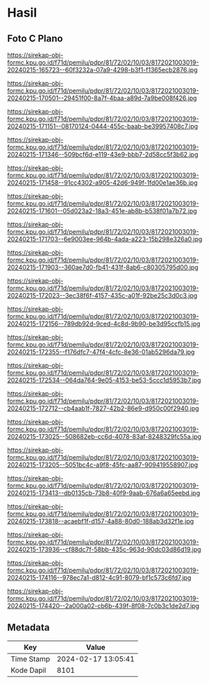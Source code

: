 # Hasil

## Foto C Plano

https://sirekap-obj-formc.kpu.go.id/f71d/pemilu/pdpr/81/72/02/10/03/8172021003019-20240215-165723--60f3232a-07a9-4298-b3f1-f1365ecb2876.jpg

https://sirekap-obj-formc.kpu.go.id/f71d/pemilu/pdpr/81/72/02/10/03/8172021003019-20240215-170501--29451f00-8a7f-4baa-a89d-7a9be008f426.jpg

https://sirekap-obj-formc.kpu.go.id/f71d/pemilu/pdpr/81/72/02/10/03/8172021003019-20240215-171151--08170124-0444-455c-baab-be39957408c7.jpg

https://sirekap-obj-formc.kpu.go.id/f71d/pemilu/pdpr/81/72/02/10/03/8172021003019-20240215-171346--509bcf6d-e119-43e9-bbb7-2d58cc5f3b62.jpg

https://sirekap-obj-formc.kpu.go.id/f71d/pemilu/pdpr/81/72/02/10/03/8172021003019-20240215-171458--91cc4302-a905-42d6-949f-1fd00e1ae36b.jpg

https://sirekap-obj-formc.kpu.go.id/f71d/pemilu/pdpr/81/72/02/10/03/8172021003019-20240215-171601--05d023a2-18a3-451e-ab8b-b538f01a7b72.jpg

https://sirekap-obj-formc.kpu.go.id/f71d/pemilu/pdpr/81/72/02/10/03/8172021003019-20240215-171703--6e9003ee-964b-4ada-a223-15b298e326a0.jpg

https://sirekap-obj-formc.kpu.go.id/f71d/pemilu/pdpr/81/72/02/10/03/8172021003019-20240215-171903--360ae7d0-fb41-431f-8ab6-c80305795d00.jpg

https://sirekap-obj-formc.kpu.go.id/f71d/pemilu/pdpr/81/72/02/10/03/8172021003019-20240215-172023--3ec38f6f-4157-435c-a01f-92be25c3d0c3.jpg

https://sirekap-obj-formc.kpu.go.id/f71d/pemilu/pdpr/81/72/02/10/03/8172021003019-20240215-172156--789db92d-9ced-4c8d-9b90-be3d95ccfb15.jpg

https://sirekap-obj-formc.kpu.go.id/f71d/pemilu/pdpr/81/72/02/10/03/8172021003019-20240215-172355--f176dfc7-47f4-4cfc-8e36-01ab5296da79.jpg

https://sirekap-obj-formc.kpu.go.id/f71d/pemilu/pdpr/81/72/02/10/03/8172021003019-20240215-172534--064da764-9e05-4153-be53-5ccc1d5953b7.jpg

https://sirekap-obj-formc.kpu.go.id/f71d/pemilu/pdpr/81/72/02/10/03/8172021003019-20240215-172712--cb4aab1f-7827-42b2-86e9-d950c00f2940.jpg

https://sirekap-obj-formc.kpu.go.id/f71d/pemilu/pdpr/81/72/02/10/03/8172021003019-20240215-173025--508682eb-cc6d-4078-83af-8248329fc55a.jpg

https://sirekap-obj-formc.kpu.go.id/f71d/pemilu/pdpr/81/72/02/10/03/8172021003019-20240215-173205--5051bc4c-a9f8-45fc-aa87-909419558907.jpg

https://sirekap-obj-formc.kpu.go.id/f71d/pemilu/pdpr/81/72/02/10/03/8172021003019-20240215-173413--db0135cb-73b8-40f9-9aab-676a6a65eebd.jpg

https://sirekap-obj-formc.kpu.go.id/f71d/pemilu/pdpr/81/72/02/10/03/8172021003019-20240215-173818--acaebf1f-d157-4a88-80d0-188ab3d32f1e.jpg

https://sirekap-obj-formc.kpu.go.id/f71d/pemilu/pdpr/81/72/02/10/03/8172021003019-20240215-173936--cf88dc7f-58bb-435c-963d-90dc03d86d19.jpg

https://sirekap-obj-formc.kpu.go.id/f71d/pemilu/pdpr/81/72/02/10/03/8172021003019-20240215-174116--978ec7a1-d812-4c91-8079-bf1c573c6fd7.jpg

https://sirekap-obj-formc.kpu.go.id/f71d/pemilu/pdpr/81/72/02/10/03/8172021003019-20240215-174420--2a000a02-cb6b-439f-8f08-7c0b3c1de2d7.jpg


## Metadata

| Key        | Value               |
| ---------- | ------------------- |
| Time Stamp | 2024-02-17 13:05:41 |
| Kode Dapil | 8101                |



